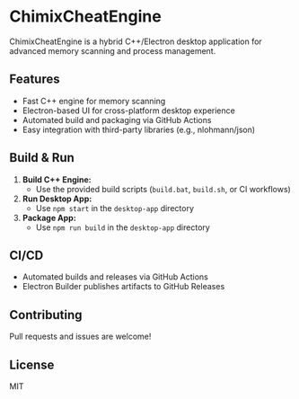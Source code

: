 # ChimixCheatEngine

ChimixCheatEngine is a hybrid C++/Electron desktop application for advanced memory scanning and process management.

## Features
- Fast C++ engine for memory scanning
- Electron-based UI for cross-platform desktop experience
- Automated build and packaging via GitHub Actions
- Easy integration with third-party libraries (e.g., nlohmann/json)

## Build & Run
1. **Build C++ Engine:**
   - Use the provided build scripts (`build.bat`, `build.sh`, or CI workflows)
2. **Run Desktop App:**
   - Use `npm start` in the `desktop-app` directory
3. **Package App:**
   - Use `npm run build` in the `desktop-app` directory

## CI/CD
- Automated builds and releases via GitHub Actions
- Electron Builder publishes artifacts to GitHub Releases

## Contributing
Pull requests and issues are welcome!

## License
MIT